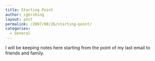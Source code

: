 ```yaml
---
title: Starting Point
author: cgorshing
layout: post
permalink: /2007/08/26/starting-point/
categories:
  - General
---
```

I will be keeping notes here starting from the point of my last email to friends and family.
